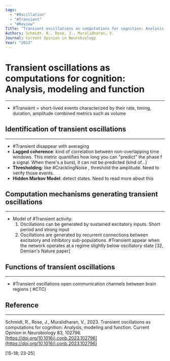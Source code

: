 ```yaml
---
tags:
  - "#Oscillation"
  - "#Transient"
  - "#Review"
Title: "Transient oscillations as computations for cognition: Analysis, modeling and function"
Authors: Schmidt, R., Rose, J., Muralidharan, V.
Journal: Current Opinion in Neurobiology
Year: "2013"
---
```

# Transient oscillations as computations for cognition: Analysis, modeling and function

---

- #Transient = short-lived events characterized by their rate, timing, duration, amplitude combined metrics such as volume

## Identification of transient oscillations
---

- #Transient disappear with averaging
- **Lagged coherence**: kind of correlation between non-overlapping time windows. This metric quantifies how long you can "predict" the phase f a signal. When there's a burst, it can not be predicted (kind of...)
- **Thresholding**: like #CracklingNoise , threshold the amplitude. Need to verify those events.
- **Hidden Markov Model**: detect states. Need to read more about this


## Computation mechanisms generating transient oscillations
---

- Model of #Transient activity:
	1. Oscillations can be generated by sustained excitatory inputs. Short period and strong input
	2. Oscillations are generated by recurrent connections between excitatory and inhibitory sub-populations. #Transient appear when the network operates at a regime slightly below oscillatory state [32, Demian's Nature paper]

## Functions of transient oscillations
---

- #Transient oscillations open communication channels between brain regions ( #CTC) 

## Reference
---
Schmidt, R., Rose, J., Muralidharan, V., 2023. Transient oscillations as computations for cognition: Analysis, modeling and function. Current Opinion in Neurobiology 83, 102796. [https://doi.org/10.1016/j.conb.2023.102796](https://doi.org/10.1016/j.conb.2023.102796)

[15-18; 23-25]